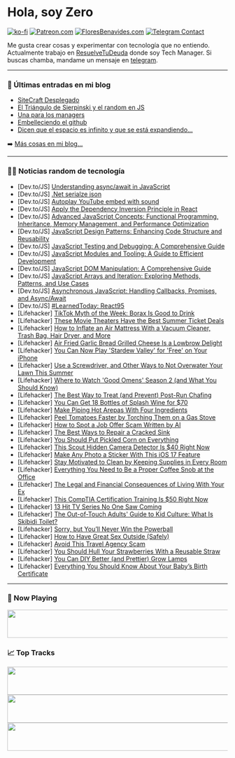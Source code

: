 # Hola, soy Zero

[![ko-fi](https://ko-fi.com/img/githubbutton_sm.svg)](https://ko-fi.com/J3J4N0LUK)
[![Patreon.com](https://img.shields.io/endpoint.svg?url=https%3A%2F%2Fshieldsio-patreon.vercel.app%2Fapi%3Fusername%3Dzerodragon%26type%3Dpatrons&style=for-the-badge)](https://patreon.com/zerodragon)
[![FloresBenavides.com](https://img.shields.io/website?down_message=oops&label=MiBlog&style=for-the-badge&up_message=online&url=https%3A%2F%2Ffloresbenavides.com)](https://floresbenavides.com)
[![Telegram Contact](https://img.shields.io/badge/escr%C3%ADbeme-ZeroDragon-%2326A5E4?style=for-the-badge&logo=telegram)](https://t.me/zerodragon)

Me gusta crear cosas y experimentar con tecnología que no entiendo.
Actualmente trabajo en [ResuelveTuDeuda](http://github.com/resuelve) donde soy Tech Manager.
Si buscas chamba, mandame un mensaje en [telegram](https://t.me/zerodragon).

---

### 📕 Últimas entradas en mi blog
<!-- BLOG-POST-LIST:START -->
- [SiteCraft Desplegado](https://floresbenavides.com/sitecraft-desplegado/)
- [El Triángulo de Sierpinski y el random en JS](https://floresbenavides.com/el-triangulo-de-sierpinski-y-el-random-en-js/)
- [Una para los managers](https://floresbenavides.com/una-para-los-managers/)
- [Embelleciendo el github](https://floresbenavides.com/embelleciendo-el-github/)
- [Dicen que el espacio es infinito y que se está expandiendo…](https://floresbenavides.com/dicen-que-el-espacio-es-infinito-y-que-se-esta-expandiendo/)
<!-- BLOG-POST-LIST:END -->

➡️ [Más cosas en mi blog...](https://floresbenavides.com)

---

### 👨‍💻 Noticias random de tecnología
<!-- TECH-POSTS:START -->
- [Dev.to/JS] [Understanding async/await in JavaScript](https://dev.to/adii/understanding-asyncawait-in-javascript-15c0)
- [Dev.to/JS] [.Net serialze json](https://dev.to/kenanhomework/harry-1bll)
- [Dev.to/JS] [Autoplay YouTube embed with sound](https://dev.to/bartick/autoplay-youtube-embed-with-sound-383g)
- [Dev.to/JS] [Apply the Dependency Inversion Principle in React](https://dev.to/mohammadfaisal/apply-the-dependency-inversion-principle-in-react-1cao)
- [Dev.to/JS] [Advanced JavaScript Concepts: Functional Programming, Inheritance, Memory Management, and Performance Optimization](https://dev.to/kafeel_ahmad/advanced-javascript-concepts-functional-programming-inheritance-memory-management-and-performance-optimization-12k8)
- [Dev.to/JS] [JavaScript Design Patterns: Enhancing Code Structure and Reusability](https://dev.to/kafeel_ahmad/javascript-design-patterns-enhancing-code-structure-and-reusability-3ah9)
- [Dev.to/JS] [JavaScript Testing and Debugging: A Comprehensive Guide](https://dev.to/kafeel_ahmad/javascript-testing-and-debugging-a-comprehensive-guide-4moi)
- [Dev.to/JS] [JavaScript Modules and Tooling: A Guide to Efficient Development](https://dev.to/kafeel_ahmad/javascript-modules-and-tooling-a-guide-to-efficient-development-5d86)
- [Dev.to/JS] [JavaScript DOM Manipulation: A Comprehensive Guide](https://dev.to/kafeel_ahmad/javascript-dom-manipulation-a-comprehensive-guide-3abe)
- [Dev.to/JS] [JavaScript Arrays and Iteration: Exploring Methods, Patterns, and Use Cases](https://dev.to/kafeel_ahmad/javascript-arrays-and-iteration-exploring-methods-patterns-and-use-cases-1ln4)
- [Dev.to/JS] [Asynchronous JavaScript: Handling Callbacks, Promises, and Async/Await](https://dev.to/kafeel_ahmad/asynchronous-javascript-handling-callbacks-promises-and-asyncawait-4gnb)
- [Dev.to/JS] [#LearnedToday: React95](https://dev.to/danielzotti/learnedtoday-react95-5f71)
- [Lifehacker] [TikTok Myth of the Week: Borax Is Good to Drink](https://lifehacker.com/tiktok-myth-of-the-week-borax-is-good-to-drink-1850665604)
- [Lifehacker] [These Movie Theaters Have the Best Summer Ticket Deals](https://lifehacker.com/these-movie-theaters-have-the-best-summer-ticket-deals-1850665566)
- [Lifehacker] [How to Inflate an Air Mattress With a Vacuum Cleaner, Trash Bag, Hair Dryer, and More](https://lifehacker.com/inflate-an-air-mattress-with-a-vacuum-cleaner-5862845)
- [Lifehacker] [Air Fried Garlic Bread Grilled Cheese Is a Lowbrow Delight](https://lifehacker.com/you-can-air-fry-a-grilled-cheese-sandwich-1850665486)
- [Lifehacker] [You Can Now Play &#39;Stardew Valley&#39; for &#39;Free&#39; on Your iPhone](https://lifehacker.com/you-can-now-play-stardew-valley-for-free-on-your-iphone-1850664705)
- [Lifehacker] [Use a Screwdriver, and Other Ways to Not Overwater Your Lawn This Summer](https://lifehacker.com/use-a-screwdriver-and-other-ways-keep-from-overwaterin-1847033541)
- [Lifehacker] [Where to Watch &#39;Good Omens&#39; Season 2 &lpar;and What You Should Know&rpar;](https://lifehacker.com/where-to-watch-good-omens-season-2-and-what-you-should-1850654006)
- [Lifehacker] [The Best Way to Treat &lpar;and Prevent&rpar; Post-Run Chafing](https://lifehacker.com/treat-post-run-chafing-with-diaper-cream-1724603461)
- [Lifehacker] [You Can Get 18 Bottles of Splash Wine for $70](https://lifehacker.com/you-can-get-18-bottles-of-splash-wine-for-70-1850653364)
- [Lifehacker] [Make Piping Hot Arepas With Four Ingredients](https://lifehacker.com/make-piping-hot-arepas-with-four-ingredients-1850664222)
- [Lifehacker] [Peel Tomatoes Faster by Torching Them on a Gas Stove](https://lifehacker.com/quickly-peel-tomatoes-by-torching-them-on-a-gas-stoveto-1787462339)
- [Lifehacker] [How to Spot a Job Offer Scam Written by AI](https://lifehacker.com/how-to-spot-a-job-offer-scam-written-by-ai-1850664352)
- [Lifehacker] [The Best Ways to Repair a Cracked Sink](https://lifehacker.com/the-best-ways-to-repair-a-cracked-sink-1850664147)
- [Lifehacker] [You Should Put Pickled Corn on Everything](https://lifehacker.com/you-should-put-pickled-corn-on-everything-1827544519)
- [Lifehacker] [This Scout Hidden Camera Detector Is $40 Right Now](https://lifehacker.com/this-scout-hidden-camera-detector-is-40-right-now-1850653349)
- [Lifehacker] [Make Any Photo a Sticker With This iOS 17 Feature](https://lifehacker.com/make-any-photo-a-sticker-with-this-ios-17-feature-1850662865)
- [Lifehacker] [Stay Motivated to Clean by Keeping Supplies in Every Room](https://lifehacker.com/keep-cleaning-supplies-in-every-room-of-your-house-to-g-1792621292)
- [Lifehacker] [Everything You Need to Be a Proper Coffee Snob at the Office](https://lifehacker.com/everything-you-need-to-be-a-proper-coffee-snob-at-the-o-1850663691)
- [Lifehacker] [The Legal and Financial Consequences of Living With Your Ex](https://lifehacker.com/the-legal-and-financial-consequences-of-living-with-you-1850662145)
- [Lifehacker] [This CompTIA Certification Training Is $50 Right Now](https://lifehacker.com/this-comptia-certification-training-is-50-right-now-1850653306)
- [Lifehacker] [13 Hit TV Series No One Saw Coming](https://lifehacker.com/11-hit-tv-series-no-one-saw-coming-1849843144)
- [Lifehacker] [The Out-of-Touch Adults&#39; Guide to Kid Culture: What Is Skibidi Toilet?](https://lifehacker.com/the-out-of-touch-adults-guide-to-kid-culture-what-is-s-1850662263)
- [Lifehacker] [Sorry, but You’ll Never Win the Powerball](https://lifehacker.com/winning-the-powerball-lottery-won-t-solve-your-problems-1752378740)
- [Lifehacker] [How to Have Great Sex Outside &lpar;Safely&rpar;](https://lifehacker.com/how-to-have-great-safe-sex-outside-1850662137)
- [Lifehacker] [Avoid This Travel Agency Scam](https://lifehacker.com/avoid-this-travel-agency-scam-1850662037)
- [Lifehacker] [You Should Hull Your Strawberries With a Reusable Straw](https://lifehacker.com/you-should-hull-your-strawberries-with-a-reusable-straw-1850661962)
- [Lifehacker] [You Can DIY Better &lpar;and Prettier&rpar; Grow Lamps](https://lifehacker.com/you-can-diy-better-and-prettier-grow-lamps-1850656587)
- [Lifehacker] [Everything You Should Know About Your Baby’s Birth Certificate](https://lifehacker.com/everything-you-should-know-about-your-baby-s-birth-cert-1850659820)<!-- TECH-POSTS:END -->

---

### 🎵 Now Playing
<a href="https://spotify-now-playing-dun.vercel.app/now-playing?open"><img src="https://spotify-now-playing-dun.vercel.app/now-playing" width="540" height="64"></a>

### 📈 Top Tracks
<a href="https://spotify-now-playing-dun.vercel.app/top-tracks?i=1&open"><img src="https://spotify-now-playing-dun.vercel.app/top-tracks?i=1" width="540" height="64"></a>
<a href="https://spotify-now-playing-dun.vercel.app/top-tracks?i=2&open"><img src="https://spotify-now-playing-dun.vercel.app/top-tracks?i=2" width="540" height="64"></a>
<a href="https://spotify-now-playing-dun.vercel.app/top-tracks?i=3&open"><img src="https://spotify-now-playing-dun.vercel.app/top-tracks?i=3" width="540" height="64"></a>
